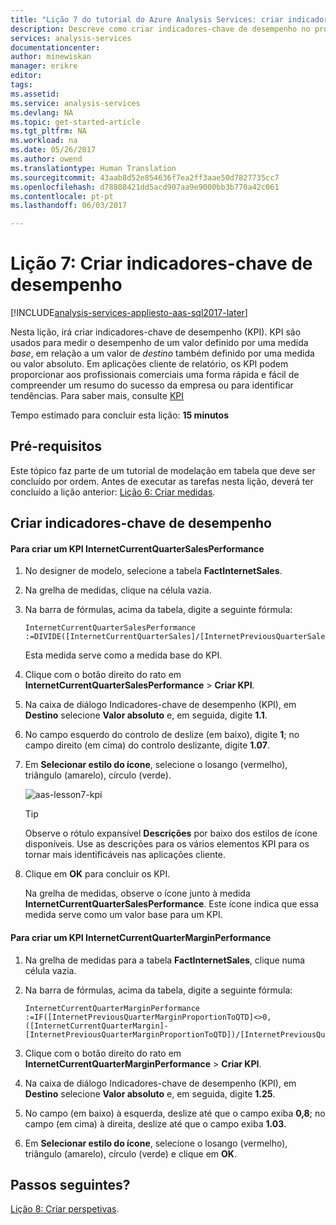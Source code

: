 ```yaml
---
title: "Lição 7 do tutorial do Azure Analysis Services: criar indicadores-chave de desempenho | Microsoft Docs"
description: Descreve como criar indicadores-chave de desempenho no projeto de tutorial do Azure Analysis Services.
services: analysis-services
documentationcenter: 
author: minewiskan
manager: erikre
editor: 
tags: 
ms.assetid: 
ms.service: analysis-services
ms.devlang: NA
ms.topic: get-started-article
ms.tgt_pltfrm: NA
ms.workload: na
ms.date: 05/26/2017
ms.author: owend
ms.translationtype: Human Translation
ms.sourcegitcommit: 43aab8d52e854636f7ea2ff3aae50d7827735cc7
ms.openlocfilehash: d78808421dd5acd907aa9e9000bb3b770a42c061
ms.contentlocale: pt-pt
ms.lasthandoff: 06/03/2017

---
```

<a id="lesson-7-create-key-performance-indicators" class="xliff"></a>

# Lição 7: Criar indicadores-chave de desempenho

[!INCLUDE[analysis-services-appliesto-aas-sql2017-later](../../../includes/analysis-services-appliesto-aas-sql2017-later.md)]

Nesta lição, irá criar indicadores-chave de desempenho (KPI). KPI são usados para medir o desempenho de um valor definido por uma medida *base*, em relação a um valor de *destino* também definido por uma medida ou valor absoluto. Em aplicações cliente de relatório, os KPI podem proporcionar aos profissionais comerciais uma forma rápida e fácil de compreender um resumo do sucesso da empresa ou para identificar tendências. Para saber mais, consulte [KPI](https://docs.microsoft.com/sql/analysis-services/tabular-models/kpis-ssas-tabular)
  
Tempo estimado para concluir esta lição: **15 minutos**  
  
<a id="prerequisites" class="xliff"></a>

## Pré-requisitos  
Este tópico faz parte de um tutorial de modelação em tabela que deve ser concluído por ordem. Antes de executar as tarefas nesta lição, deverá ter concluído a lição anterior: [Lição 6: Criar medidas](../tutorials/aas-lesson-6-create-measures.md).   
  
<a id="create-key-performance-indicators" class="xliff"></a>

## Criar indicadores-chave de desempenho  
  
<a id="to-create-an-internetcurrentquartersalesperformance-kpi" class="xliff"></a>

#### Para criar um KPI InternetCurrentQuarterSalesPerformance  
  
1.  No designer de modelo, selecione a tabela **FactInternetSales**.  
  
2.  Na grelha de medidas, clique na célula vazia.  
  
3.  Na barra de fórmulas, acima da tabela, digite a seguinte fórmula: 
 
    ```  
    InternetCurrentQuarterSalesPerformance :=DIVIDE([InternetCurrentQuarterSales]/[InternetPreviousQuarterSalesProportionToQTD],BLANK())  
    ```

    Esta medida serve como a medida base do KPI.  
  
4.  Clique com o botão direito do rato em **InternetCurrentQuarterSalesPerformance** > **Criar KPI**.   
  
5.  Na caixa de diálogo Indicadores-chave de desempenho (KPI), em **Destino** selecione **Valor absoluto** e, em seguida, digite **1.1**.  
  
7.  No campo esquerdo do controlo de deslize (em baixo), digite **1**; no campo direito (em cima) do controlo deslizante, digite **1.07**.  
  
8.  Em **Selecionar estilo do ícone**, selecione o losango (vermelho), triângulo (amarelo), círculo (verde).
  
    ![aas-lesson7-kpi](../tutorials/media/aas-lesson7-kpi.png)
    
    > [!TIP]  
    > Observe o rótulo expansível **Descrições** por baixo dos estilos de ícone disponíveis. Use as descrições para os vários elementos KPI para os tornar mais identificáveis nas aplicações cliente.  
  
9. Clique em **OK** para concluir os KPI.  
  
    Na grelha de medidas, observe o ícone junto à medida **InternetCurrentQuarterSalesPerformance**. Este ícone indica que essa medida serve como um valor base para um KPI.  
  
<a id="to-create-an-internetcurrentquartermarginperformance-kpi" class="xliff"></a>

#### Para criar um KPI InternetCurrentQuarterMarginPerformance  
  
1.  Na grelha de medidas para a tabela **FactInternetSales**, clique numa célula vazia.  
  
2.  Na barra de fórmulas, acima da tabela, digite a seguinte fórmula:  

    ```
    InternetCurrentQuarterMarginPerformance :=IF([InternetPreviousQuarterMarginProportionToQTD]<>0,([InternetCurrentQuarterMargin]-[InternetPreviousQuarterMarginProportionToQTD])/[InternetPreviousQuarterMarginProportionToQTD],BLANK())  
    ```
 
3.  Clique com o botão direito do rato em **InternetCurrentQuarterMarginPerformance** > **Criar KPI**.  
  
4.  Na caixa de diálogo Indicadores-chave de desempenho (KPI), em **Destino** selecione **Valor absoluto** e, em seguida, digite **1.25**.   
  
5.  No campo (em baixo) à esquerda, deslize até que o campo exiba **0,8**; no campo (em cima) à direita, deslize até que o campo exiba **1.03**.  
  
6.  Em **Selecionar estilo do ícone**, selecione o losango (vermelho), triângulo (amarelo), círculo (verde) e clique em **OK**.  
  
<a id="whats-next" class="xliff"></a>

## Passos seguintes?
[Lição 8: Criar perspetivas](../tutorials/aas-lesson-8-create-perspectives.md).
  
  


